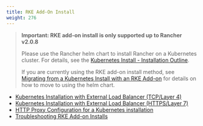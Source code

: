 ```yaml
---
title: RKE Add-On Install
weight: 276
---
```


> **Important: RKE add-on install is only supported up to Rancher v2.0.8**
>
> Please use the Rancher helm chart to install Rancher on a Kubernetes cluster. For details, see the [Kubernetes Install - Installation Outline]({{<baseurl>}}/rancher/latest/en/installation/k8s-install/#installation-outline).
>
> If you are currently using the RKE add-on install method, see [Migrating from a Kubernetes Install with an RKE Add-on]({{<baseurl>}}/rancher/latest/en/upgrades/upgrades/migrating-from-rke-add-on/) for details on how to move to using the helm chart.

- [Kubernetes Installation with External Load Balancer (TCP/Layer 4)]({{<baseurl>}}/rancher/latest/en/installation/options/rke-add-on/layer-4-lb)
- [Kubernetes Installation with External Load Balancer (HTTPS/Layer 7)]({{<baseurl>}}/rancher/latest/en/installation/options/rke-add-on/layer-7-lb)
- [HTTP Proxy Configuration for a Kubernetes installation]({{<baseurl>}}/rancher/latest/en/installation/options/rke-add-on/proxy/)
- [Troubleshooting RKE Add-on Installs]({{<baseurl>}}/rancher/latest/en/installation/options/rke-add-on/troubleshooting/)
